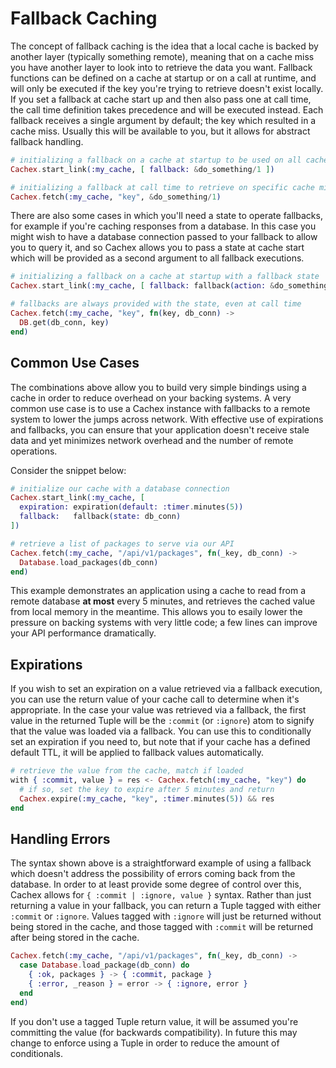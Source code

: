 # Fallback Caching

The concept of fallback caching is the idea that a local cache is backed by another layer (typically something remote), meaning that on a cache miss you have another layer to look into to retrieve the data you want. Fallback functions can be defined on a cache at startup or on a call at runtime, and will only be executed if the key you're trying to retrieve doesn't exist locally. If you set a fallback at cache start up and then also pass one at call time, the call time definition takes precedence and will be executed instead. Each fallback receives a single argument by default; the key which resulted in a cache miss. Usually this will be available to you, but it allows for abstract fallback handling.

```elixir
# initializing a fallback on a cache at startup to be used on all cache misses
Cachex.start_link(:my_cache, [ fallback: &do_something/1 ])

# initializing a fallback at call time to retrieve on specific cache misses
Cachex.fetch(:my_cache, "key", &do_something/1)
```

There are also some cases in which you'll need a state to operate fallbacks, for example if you're caching responses from a database. In this case you might wish to have a database connection passed to your fallback to allow you to query it, and so Cachex allows you to pass a state at cache start which will be provided as a second argument to all fallback executions.

```elixir
# initializing a fallback on a cache at startup with a fallback state
Cachex.start_link(:my_cache, [ fallback: fallback(action: &do_something/2, state: db_conn) ])

# fallbacks are always provided with the state, even at call time
Cachex.fetch(:my_cache, "key", fn(key, db_conn) ->
  DB.get(db_conn, key)
end)
```

## Common Use Cases

The combinations above allow you to build very simple bindings using a cache in order to reduce overhead on your backing systems. A very common use case is to use a Cachex instance with fallbacks to a remote system to lower the jumps across network. With effective use of expirations and fallbacks, you can ensure that your application doesn't receive stale data and yet minimizes network overhead and the number of remote operations.

Consider the snippet below:

```elixir
# initialize our cache with a database connection
Cachex.start_link(:my_cache, [
  expiration: expiration(default: :timer.minutes(5))
  fallback:   fallback(state: db_conn)
])

# retrieve a list of packages to serve via our API
Cachex.fetch(:my_cache, "/api/v1/packages", fn(_key, db_conn) ->
  Database.load_packages(db_conn)
end)
```

This example demonstrates an application using a cache to read from a remote database **at most** every 5 minutes, and retrieves the cached value from local memory in the meantime. This allows you to esaily lower the pressure on backing systems with very little code; a few lines can improve your API performance dramatically.

## Expirations

If you wish to set an expiration on a value retrieved via a fallback execution, you can use the return value of your cache call to determine when it's appropriate. In the case your value was retrieved via a fallback, the first value in the returned Tuple will be the `:commit` (or `:ignore`) atom to signify that the value was loaded via a fallback. You can use this to conditionally set an expiration if you need to, but note that if your cache has a defined default TTL, it will be applied to fallback values automatically.

```elixir
# retrieve the value from the cache, match if loaded
with { :commit, value } = res <- Cachex.fetch(:my_cache, "key") do
  # if so, set the key to expire after 5 minutes and return
  Cachex.expire(:my_cache, "key", :timer.minutes(5)) && res
end
```

## Handling Errors

The syntax shown above is a straightforward example of using a fallback which doesn't address the possibility of errors coming back from the database. In order to at least provide some degree of control over this, Cachex allows for `{ :commit | :ignore, value }` syntax. Rather than just returning a value in your fallback, you can return a Tuple tagged with either `:commit` or `:ignore`. Values tagged with `:ignore` will just be returned without being stored in the cache, and those tagged with `:commit` will be returned after being stored in the cache.

```elixir
Cachex.fetch(:my_cache, "/api/v1/packages", fn(_key, db_conn) ->
  case Database.load_package(db_conn) do
    { :ok, packages } -> { :commit, package }
    { :error, _reason } = error -> { :ignore, error }
  end
end)
```

If you don't use a tagged Tuple return value, it will be assumed you're committing the value (for backwards compatibility). In future this may change to enforce using a Tuple in order to reduce the amount of conditionals.
